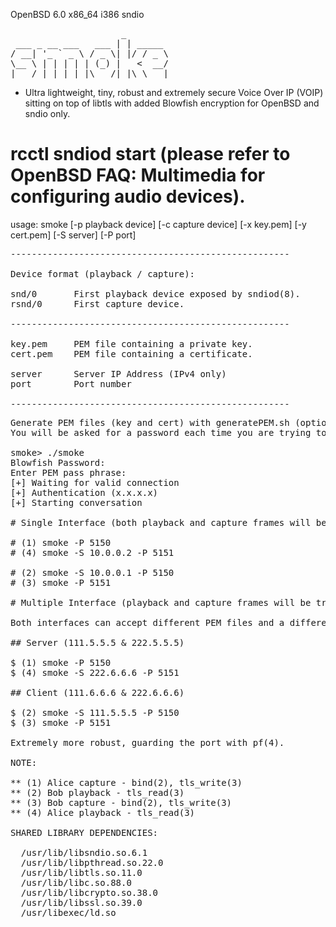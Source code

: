 OpenBSD 6.0
x86_64 i386
sndio
<pre>                     _        
 ___ _ __ ___   ___ | | _____ 
/ __| '_ ` _ \ / _ \| |/ / _ \
\__ \ | | | | | (_) |   <  __/
|___/_| |_| |_|\___/|_|\_\___|
</pre>

 - Ultra lightweight, tiny, robust and extremely secure Voice Over IP (VOIP) sitting on top of libtls with added Blowfish encryption for OpenBSD and sndio only.

# rcctl sndiod start (please refer to OpenBSD FAQ: Multimedia for configuring audio devices).

usage: smoke [-p playback device] [-c capture device] [-x key.pem] [-y cert.pem] [-S server] [-P port]

<pre>
-----------------------------------------------------

Device format (playback / capture):

snd/0       First playback device exposed by sndiod(8).
rsnd/0      First capture device.

-----------------------------------------------------

key.pem     PEM file containing a private key.
cert.pem    PEM file containing a certificate.

server      Server IP Address (IPv4 only)
port        Port number

-----------------------------------------------------
</pre>

<pre>
Generate PEM files (key and cert) with generatePEM.sh (optional)
You will be asked for a password each time you are trying to communicate, both users require the same password.

smoke> ./smoke 
Blowfish Password: 
Enter PEM pass phrase:
[+] Waiting for valid connection
[+] Authentication (x.x.x.x)
[+] Starting conversation

# Single Interface (both playback and capture frames will be transported over the same interface)

# (1) smoke -P 5150
# (4) smoke -S 10.0.0.2 -P 5151

# (2) smoke -S 10.0.0.1 -P 5150
# (3) smoke -P 5151

# Multiple Interface (playback and capture frames will be transported over different interfaces)

Both interfaces can accept different PEM files and a different password making it extremely secure.

## Server (111.5.5.5 & 222.5.5.5)

$ (1) smoke -P 5150
$ (4) smoke -S 222.6.6.6 -P 5151

## Client (111.6.6.6 & 222.6.6.6)

$ (2) smoke -S 111.5.5.5 -P 5150
$ (3) smoke -P 5151

Extremely more robust, guarding the port with pf(4).

NOTE:

** (1) Alice capture - bind(2), tls_write(3)
** (2) Bob playback - tls_read(3)
** (3) Bob capture - bind(2), tls_write(3)
** (4) Alice playback - tls_read(3)

SHARED LIBRARY DEPENDENCIES:

  /usr/lib/libsndio.so.6.1
  /usr/lib/libpthread.so.22.0
  /usr/lib/libtls.so.11.0
  /usr/lib/libc.so.88.0
  /usr/lib/libcrypto.so.38.0
  /usr/lib/libssl.so.39.0
  /usr/libexec/ld.so

</pre>
